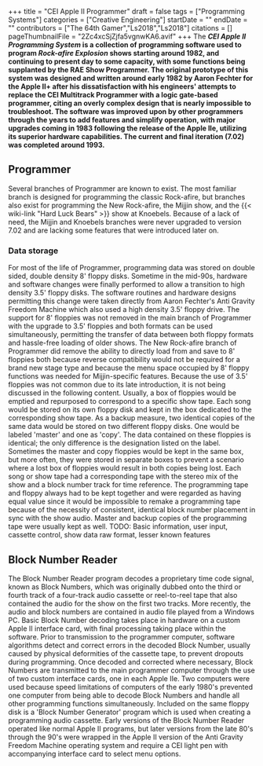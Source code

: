 +++
title = "CEI Apple II Programmer"
draft = false
tags = ["Programming Systems"]
categories = ["Creative Engineering"]
startDate = ""
endDate = ""
contributors = ["The 64th Gamer","Ls2018","Ls2018"]
citations = []
pageThumbnailFile = "2Zc4xcSjZjfa5vgnwKA6.avif"
+++
The ***CEI Apple II Programming System* is a collection of programming software used to program *Rock-afire Explosion* shows starting around 1982, and continuing to present day to some capacity, with some functions being supplanted by the RAE Show Programmer.
The original prototype of this system was designed and written around early 1982 by Aaron Fechter for the Apple II+ after his dissatisfaction with his engineers' attempts to replace the CEI Multitrack Programmer with a logic gate-based programmer, citing an overly complex design that is nearly impossible to troubleshoot. The software was improved upon by other programmers through the years to add features and simplify operation, with major upgrades coming in 1983 following the release of the Apple IIe, utilizing its superior hardware capabilities. The current and final iteration (7.02) was completed around 1993.**

## Programmer

Several branches of Programmer are known to exist. The most familiar branch is designed for programming the classic Rock-afire, but branches also exist for programming the New Rock-afire, the Mijjin show, and the {{< wiki-link "Hard Luck Bears" >}} show at Knoebels. Because of a lack of need, the Mijjin and Knoebels branches were never upgraded to version 7.02 and are lacking some features that were introduced later on.

### Data storage

For most of the life of Programmer, programming data was stored on double sided, double density 8' floppy disks. Sometime in the mid-90s, hardware and software changes were finally performed to allow a transition to high density 3.5' floppy disks. The software routines and hardware designs permitting this change were taken directly from Aaron Fechter's Anti Gravity Freedom Machine which also used a high density 3.5' floppy drive. The support for 8' floppies was not removed in the main branch of Programmer with the upgrade to 3.5' floppies and both formats can be used simultaneously, permitting the transfer of data between both floppy formats and hassle-free loading of older shows. The New Rock-afire branch of Programmer did remove the ability to directly load from and save to 8' floppies both because reverse compatibility would not be required for a brand new stage type and because the menu space occupied by 8' floppy functions was needed for Mijjin-specific features. Because the use of 3.5' floppies was not common due to its late introduction, it is not being discussed in the following content.
Usually, a box of floppies would be emptied and repurposed to correspond to a specific show tape. Each song would be stored on its own floppy disk and kept in the box dedicated to the corresponding show tape. As a backup measure, two identical copies of the same data would be stored on two different floppy disks. One would be labeled 'master' and one as 'copy'. The data contained on these floppies is identical; the only difference is the designation listed on the label. Sometimes the master and copy floppies would be kept in the same box, but more often, they were stored in separate boxes to prevent a scenario where a lost box of floppies would result in both copies being lost. Each song or show tape had a corresponding tape with the stereo mix of the show and a block number track for time reference. The programming tape and floppy always had to be kept together and were regarded as having equal value since it would be impossible to remake a programming tape because of the necessity of consistent, identical block number placement in sync with the show audio. Master and backup copies of the programming tape were usually kept as well.
TODO: Basic information, user input, cassette control, show data raw format, lesser known features

## Block Number Reader

The Block Number Reader program decodes a proprietary time code signal, known as Block Numbers, which was originally dubbed onto the third or fourth track of a four-track audio cassette or reel-to-reel tape that also contained the audio for the show on the first two tracks. More recently, the audio and block numbers are contained in audio file played from a Windows PC.
Basic Block Number decoding takes place in hardware on a custom Apple II interface card, with final processing taking place within the software. Prior to transmission to the programmer computer, software algorithms detect and correct errors in the decoded Block Number, usually caused by physical deformities of the cassette tape, to prevent dropouts during programming. Once decoded and corrected where necessary, Block Numbers are transmitted to the main programmer computer through the use of two custom interface cards, one in each Apple IIe. Two computers were used because speed limitations of computers of the early 1980's prevented one computer from being able to decode Block Numbers and handle all other programming functions simultaneously.
Included on the same floppy disk is a 'Block Number Generator' program which is used when creating a programming audio cassette. Early versions of the Block Number Reader operated like normal Apple II programs, but later versions from the late 80's through the 90's were wrapped in the Apple II version of the Anti Gravity Freedom Machine operating system and require a CEI light pen with accompanying interface card to select menu options.
